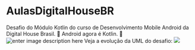 # AulasDigitalHouseBR
Desafio do Módulo Kotlin do curso de Desenvolvimento Mobile Android da Digital House Brasil.
💚 Android agora é Kotlin. 💚
![enter image description here](https://camo.githubusercontent.com/8f6b8401cacdd9ef03c76a8000bfccbd4259e04f/68747470733a2f2f63646e2d696d616765732d312e6d656469756d2e636f6d2f6d61782f313630302f312a337831514533567a47354d576935516b36432d484c512e676966)
Veja a evolução da UML do desafio:
![](https://imgflip.com/gif/4gedlk?herp=1601156917834)

 
